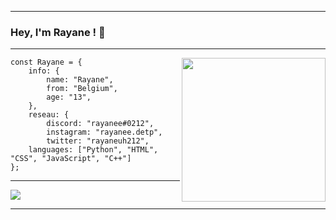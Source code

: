 --------------------------------------------------------------------

### Hey, I'm Rayane ! 👋

--------------------------------------------------------------------
<img align='right' src="https://i.pinimg.com/originals/86/02/b8/8602b8e45b36e3c9f6312319e261133b.gif" width="230">

```JS
const Rayane = {
    info: {
        name: "Rayane",
        from: "Belgium",
        age: "13",
    },
    reseau: {
        discord: "rayanee#0212",
        instagram: "rayanee.detp",
        twitter: "rayaneuh212",
    languages: ["Python", "HTML", "CSS", "JavaScript", "C++"]
};
```
--------------------------------------------------------------------
<img src="https://github-readme-stats.vercel.app/api?username=rayaneqlf&&show_icons=true&title_color=FFFFFF&icon_color=00FF00&text_color=daf7dc&bg_color=000000">

--------------------------------------------------------------------
